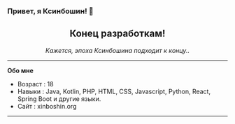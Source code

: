 ### Привет, я Ксинбошин! 👋

<html>
   <body>
      <h2 align="center">Конец разработкам!</h2>
      <p align="center">
        <em>Кажется, эпоха Ксинбошина подходит к концу..</em>
        </p>
    <body/>
<html/>
      
___

**Обо мне**

- Возраст : 18
- Навыки : Java, Kotlin, PHP, HTML, CSS, Javascript, Python, React, Spring Boot и другие языки.
- Сайт : xinboshin.org
___

